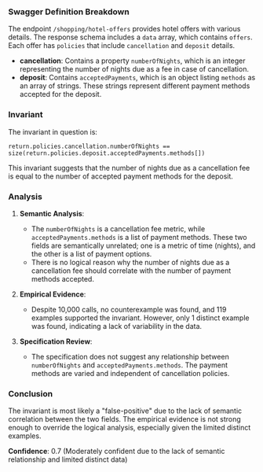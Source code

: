 ### Swagger Definition Breakdown

The endpoint `/shopping/hotel-offers` provides hotel offers with various details. The response schema includes a `data` array, which contains `offers`. Each offer has `policies` that include `cancellation` and `deposit` details.

- **cancellation**: Contains a property `numberOfNights`, which is an integer representing the number of nights due as a fee in case of cancellation.
- **deposit**: Contains `acceptedPayments`, which is an object listing `methods` as an array of strings. These strings represent different payment methods accepted for the deposit.

### Invariant

The invariant in question is:

`return.policies.cancellation.numberOfNights == size(return.policies.deposit.acceptedPayments.methods[])`

This invariant suggests that the number of nights due as a cancellation fee is equal to the number of accepted payment methods for the deposit.

### Analysis

1. **Semantic Analysis**:
   - The `numberOfNights` is a cancellation fee metric, while `acceptedPayments.methods` is a list of payment methods. These two fields are semantically unrelated; one is a metric of time (nights), and the other is a list of payment options.
   - There is no logical reason why the number of nights due as a cancellation fee should correlate with the number of payment methods accepted.

2. **Empirical Evidence**:
   - Despite 10,000 calls, no counterexample was found, and 119 examples supported the invariant. However, only 1 distinct example was found, indicating a lack of variability in the data.

3. **Specification Review**:
   - The specification does not suggest any relationship between `numberOfNights` and `acceptedPayments.methods`. The payment methods are varied and independent of cancellation policies.

### Conclusion

The invariant is most likely a "false-positive" due to the lack of semantic correlation between the two fields. The empirical evidence is not strong enough to override the logical analysis, especially given the limited distinct examples.

**Confidence**: 0.7 (Moderately confident due to the lack of semantic relationship and limited distinct data)
